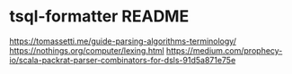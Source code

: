 # tsql-formatter README

https://tomassetti.me/guide-parsing-algorithms-terminology/
https://nothings.org/computer/lexing.html
https://medium.com/prophecy-io/scala-packrat-parser-combinators-for-dsls-91d5a871e75e

